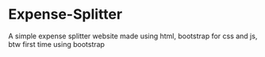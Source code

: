 # Expense-Splitter
A simple expense splitter website made using html, bootstrap for css and js, btw first time using bootstrap

